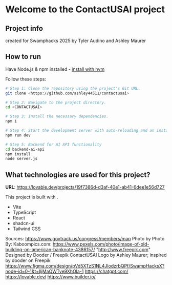 # Welcome to the ContactUSAI project

## Project info
created for Swamphacks 2025 by Tyler Audino and Ashley Maurer

## How to run
Have Node.js & npm installed - [install with nvm](https://github.com/nvm-sh/nvm#installing-and-updating)

Follow these steps:

```sh
# Step 1: Clone the repository using the project's Git URL.
git clone <https://github.com/ashley44511/contactusai>

# Step 2: Navigate to the project directory.
cd <CONTACTUSAI>

# Step 3: Install the necessary dependencies.
npm i

# Step 4: Start the development server with auto-reloading and an instant preview.
npm run dev

# Step 5: Backend for AI API functionality
cd backend-ai-api
npm install
node server.js
```

## What technologies are used for this project?

**URL**: https://lovable.dev/projects/19f7386d-d3af-40e1-ab41-6dee1e56d727

This project is built with .

- Vite
- TypeScript
- React
- shadcn-ui
- Tailwind CSS

Sources:
https://www.govtrack.us/congress/members/map
Photo by Photo By: Kaboompics.com: https://www.pexels.com/photo/image-of-old-building-on-american-banknote-4386157/
"http://www.freepik.com" Designed by Dooder / Freepik
ContactUSAI Logo by Ashley Maurer; inspired by dooder on Freepik
https://www.figma.com/design/pVd5XTzS1NL4JlodzrbQPf/SwampHacksX?node-id=0-1&t=IljMaQWTve9XhOla-1
https://chatgpt.com/
https://lovable.dev/
https://www.builder.io/

